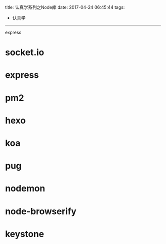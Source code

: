 title: 认真学系列之Node库
date: 2017-04-24 06:45:44
tags:
- 认真学
---

express
<!--more-->

# socket.io

# express

# pm2

# hexo

# koa

# pug

# nodemon

# node-browserify

# keystone
